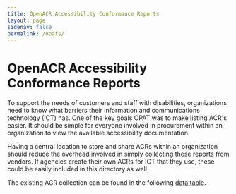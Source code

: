 ```yaml
---
title: OpenACR Accessibility Conformance Reports
layout: page
sidenav: false
permalink: /opats/
---
```


# OpenACR Accessibility Conformance Reports

To support the needs of customers and staff with disabilities, organizations need to know what barriers their Information and communications technology (ICT) has. One of the key goals OPAT was to make listing ACR's easier. It should be simple for everyone involved in procurement within an organization to view the available accessibility documentation.

Having a central location to store and share ACRs within an organization should reduce the overhead involved in simply collecting these reports from vendors. If agencies create their own ACRs for ICT that they use, these could be easily included in this directory as well.

The existing ACR collection can be found in the following [data table](../opat).
